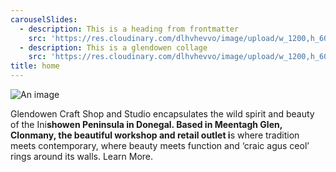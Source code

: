 ```yaml
---
carouselSlides:
  - description: This is a heading from frontmatter
    src: 'https://res.cloudinary.com/dlhvhevvo/image/upload/w_1200,h_600,c_fill/v1555532264/DSC_0823_l24jgr.jpg'
  - description: This is a glendowen collage
    src: 'https://res.cloudinary.com/dlhvhevvo/image/upload/w_1200,h_600,c_fill/v1555533123/glendowen-crafts/Other_Crafts_Colage_med_g1llad.jpg'
title: home
---
```

![An image](https://picsum.photos/600/200?random)

Glendowen Craft Shop and Studio encapsulates the wild spirit and beauty of the Ini**showen Peninsula in Donegal. Based in Meentagh Glen, Clonmany, the beautiful workshop and retail outlet i**s where tradition meets contemporary, where beauty meets function and ‘craic agus ceol’ rings around its walls. Learn More.
